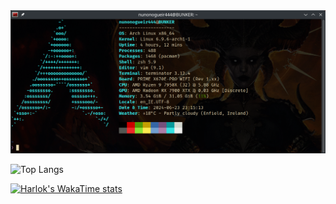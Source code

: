 <div id="" align="center">
<a><img src="/images/fastfetch.png" alt="fastfetch" width="" height=""></a>
</div>

![Top Langs](https://github-readme-stats.vercel.app/api/top-langs/?username=nunonogueir444&layout=compact)

[![Harlok's WakaTime stats](https://github-readme-stats.vercel.app/api/wakatime?username=nunonogueir444)](https://github.com/anuraghazra/github-readme-stats)


